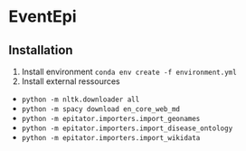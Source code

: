 # EventEpi

## Installation
1. Install environment ```conda env create -f environment.yml```
2. Install external ressources 
- ```python -m nltk.downloader all``` 
- ```python -m spacy download en_core_web_md```
-  ```python -m epitator.importers.import_geonames```
-  ```python -m epitator.importers.import_disease_ontology```
- ```python -m epitator.importers.import_wikidata```